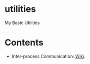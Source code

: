 # utilities
My Basic Utilities

# Contents
* Inter-process Communication: [Wiki](https://en.wikipedia.org/wiki/Inter-process_communication#Approaches).
